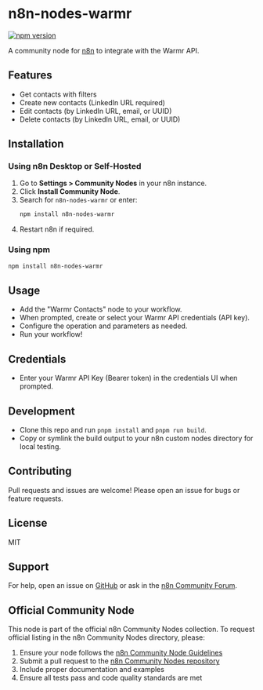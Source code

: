 # n8n-nodes-warmr

[![npm version](https://badge.fury.io/js/n8n-nodes-warmr.svg)](https://badge.fury.io/js/n8n-nodes-warmr)

A community node for [n8n](https://n8n.io) to integrate with the Warmr API.

## Features

- Get contacts with filters
- Create new contacts (LinkedIn URL required)
- Edit contacts (by LinkedIn URL, email, or UUID)
- Delete contacts (by LinkedIn URL, email, or UUID)

## Installation

### Using n8n Desktop or Self-Hosted

1. Go to **Settings > Community Nodes** in your n8n instance.
2. Click **Install Community Node**.
3. Search for `n8n-nodes-warmr` or enter:
   ```sh
   npm install n8n-nodes-warmr
   ```
4. Restart n8n if required.

### Using npm

```sh
npm install n8n-nodes-warmr
```

## Usage

- Add the "Warmr Contacts" node to your workflow.
- When prompted, create or select your Warmr API credentials (API key).
- Configure the operation and parameters as needed.
- Run your workflow!

## Credentials

- Enter your Warmr API Key (Bearer token) in the credentials UI when prompted.

## Development

- Clone this repo and run `pnpm install` and `pnpm run build`.
- Copy or symlink the build output to your n8n custom nodes directory for local testing.

## Contributing

Pull requests and issues are welcome! Please open an issue for bugs or feature requests.

## License

MIT

## Support

For help, open an issue on [GitHub](https://github.com/warmrapps/n8n-nodes-warmr) or ask in the [n8n Community Forum](https://community.n8n.io/).

## Official Community Node

This node is part of the official n8n Community Nodes collection. To request official listing in the n8n Community Nodes directory, please:

1. Ensure your node follows the [n8n Community Node Guidelines](https://docs.n8n.io/integrations/community-nodes/guidelines/)
2. Submit a pull request to the [n8n Community Nodes repository](https://github.com/n8n-io/n8n-nodes-starter-template)
3. Include proper documentation and examples
4. Ensure all tests pass and code quality standards are met
